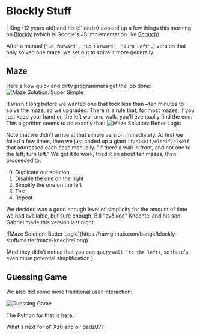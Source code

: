 Blockly Stuff
=============

! King (12 years old) and his ol' dadz0 cooked up a few things this morning on [Blockly](http://blockly-demo.appspot.com/blockly/demos/index.html) (which is Google's JS implementation like [Scratch](http://scratch.mit.edu/))

After a manual (`"Go forward", "Go Forward", "Turn Left"…`) version that only solved one maze, we set out to solve it more generally.

Maze
----

Here's how quick and dirty programmers get the job done:
![Maze Solution: Super Simple](https://raw.github.com/bangk/blockly-stuff/master/maze-super_simple.png)

It wasn't long before we wanted one that took less than ~ten minutes to solve the maze, so we upgraded. There is a rule that, for most mazes, if you just keep your hand on the left wall and walk, you'll eventually find the end. This algorithm seems to do exactly that:
![Maze Solution: Better Logic](https://raw.github.com/bangk/blockly-stuff/master/maze-smart.png)

Note that we didn't arrive at that simple version immediately. At first we failed a few times, then we just coded up a giant `if/elseif/elseif/elseif` that addressed each case manually. "If there a wall in front, and not one to the left; turn left."  We got it to work, tried it on about ten mazes, then proceeded to:

0. Duplicate our solution
0. Disable the one on the right
0. Simplify the one on the left
0. Test
0. Repeat

We decided was a good enough level of simplicity for the amount of time we had available, but sure enough, Bill "ενδικος" Knechtel and his son Gabriel made this version last night:

<a name="knechtel">
![Maze Solution: Better Logic](https://raw.github.com/bangk/blockly-stuff/master/maze-knechtel.png)

(And they didn't notice that you can query `wall (to the left)`, so there's even more potential simplification.)

Guessing Game
-------------

We also did some more traditional user interaction:

![Guessing Game](https://raw.github.com/bangk/blockly-stuff/master/guess_game.png)

The Python for that is [here](https://github.com/bangk/blockly-stuff/blob/master/guess_game.py).

What's next for ol' Xz0 and ol' dadz0??
